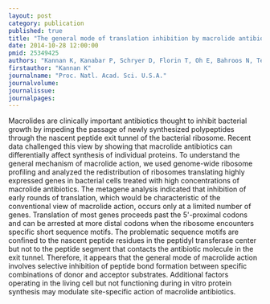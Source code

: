 ```yaml
---
layout: post
category: publication
published: true
title: "The general mode of translation inhibition by macrolide antibiotics."
date: 2014-10-28 12:00:00
pmid: 25349425
authors: "Kannan K, Kanabar P, Schryer D, Florin T, Oh E, Bahroos N, Tenson T, Weissman JS, Mankin AS"
firstauthor: "Kannan K"
journalname: "Proc. Natl. Acad. Sci. U.S.A."
journalvolume: 
journalissue: 
journalpages: 
---
```


Macrolides are clinically important antibiotics thought to inhibit bacterial growth by impeding the passage of newly synthesized polypeptides through the nascent peptide exit tunnel of the bacterial ribosome. Recent data challenged this view by showing that macrolide antibiotics can differentially affect synthesis of individual proteins. To understand the general mechanism of macrolide action, we used genome-wide ribosome profiling and analyzed the redistribution of ribosomes translating highly expressed genes in bacterial cells treated with high concentrations of macrolide antibiotics. The metagene analysis indicated that inhibition of early rounds of translation, which would be characteristic of the conventional view of macrolide action, occurs only at a limited number of genes. Translation of most genes proceeds past the 5'-proximal codons and can be arrested at more distal codons when the ribosome encounters specific short sequence motifs. The problematic sequence motifs are confined to the nascent peptide residues in the peptidyl transferase center but not to the peptide segment that contacts the antibiotic molecule in the exit tunnel. Therefore, it appears that the general mode of macrolide action involves selective inhibition of peptide bond formation between specific combinations of donor and acceptor substrates. Additional factors operating in the living cell but not functioning during in vitro protein synthesis may modulate site-specific action of macrolide antibiotics.

